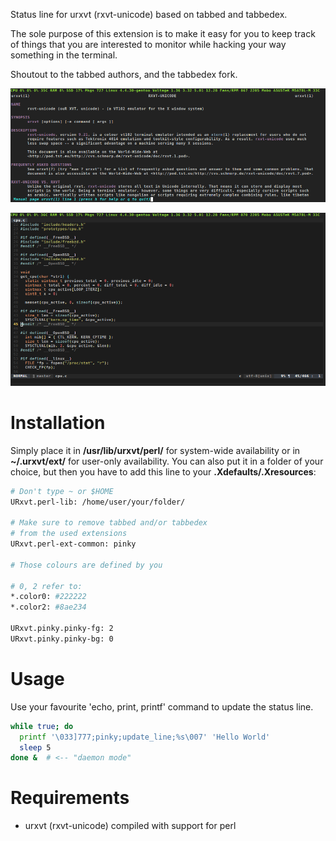 Status line for urxvt (rxvt-unicode) based on tabbed and tabbedex.

The sole purpose of this extension is to make it easy for you to keep track of things that you are interested to monitor while hacking your way something in the terminal.

Shoutout to the tabbed authors, and the tabbedex fork.

![](1.png)

![](2.png)

# Installation

Simply place it in **/usr/lib/urxvt/perl/** for
system-wide availability or in **~/.urxvt/ext/** for user-only availability.
You can also put it in a folder of your choice, but then you have to add this
line to your **.Xdefaults/.Xresources**:

```bash
# Don't type ~ or $HOME
URxvt.perl-lib: /home/user/your/folder/

# Make sure to remove tabbed and/or tabbedex
# from the used extensions
URxvt.perl-ext-common: pinky

# Those colours are defined by you

# 0, 2 refer to:
*.color0: #222222
*.color2: #8ae234

URxvt.pinky.pinky-fg: 2
URxvt.pinky.pinky-bg: 0
```

# Usage

Use your favourite 'echo, print, printf' command to update the status line.

```bash
while true; do
  printf '\033]777;pinky;update_line;%s\007' 'Hello World'
  sleep 5
done &  # <-- "daemon mode"
```

# Requirements

* urxvt (rxvt-unicode) compiled with support for perl
